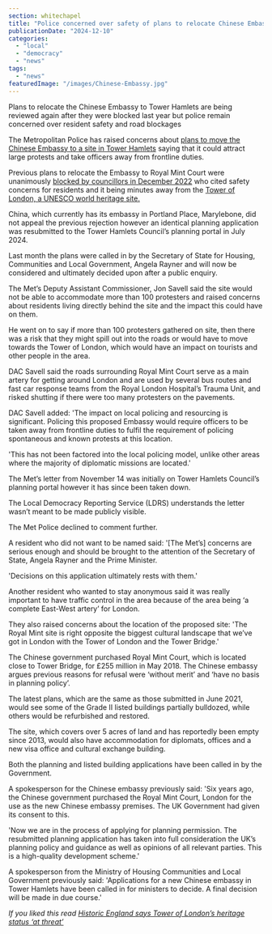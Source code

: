 ```yaml
---
section: whitechapel
title: "Police concerned over safety of plans to relocate Chinese Embassy to Tower Hamlets"
publicationDate: "2024-12-10"
categories: 
  - "local"
  - "democracy"
  - "news"
tags: 
  - "news"
featuredImage: "/images/Chinese-Embassy.jpg"
---
```


Plans to relocate the Chinese Embassy to Tower Hamlets are being reviewed again after they were blocked last year but police remain concerned over resident safety and road blockages

The Metropolitan Police has raised concerns about [plans to move the Chinese Embassy to a site in Tower Hamlets](https://whitechapellondon.co.uk/chinese-embassy-relocation-tower-of-london-government-to-decide/) saying that it could attract large protests and take officers away from frontline duties.

Previous plans to relocate the Embassy to Royal Mint Court were unanimously [blocked by councillors in December 2022](https://www.theguardian.com/uk-news/2022/dec/02/london-council-tower-hamlets-rejects-new-chinese-embassy-amid-residents-safety-fears) who cited safety concerns for residents and it being minutes away from the [Tower of London, a UNESCO world heritage site.](https://whitechapellondon.co.uk/historic-england-office-blocks-impact-tower-london-heritage-site/)

China, which currently has its embassy in Portland Place, Marylebone, did not appeal the previous rejection however an identical planning application was resubmitted to the Tower Hamlets Council’s planning portal in July 2024.

Last month the plans were called in by the Secretary of State for Housing, Communities and Local Government, Angela Rayner and will now be considered and ultimately decided upon after a public enquiry.

The Met’s Deputy Assistant Commissioner, Jon Savell said the site would not be able to accommodate more than 100 protesters and raised concerns about residents living directly behind the site and the impact this could have on them.

He went on to say if more than 100 protesters gathered on site, then there was a risk that they might spill out into the roads or would have to move towards the Tower of London, which would have an impact on tourists and other people in the area.

DAC Savell said the roads surrounding Royal Mint Court serve as a main artery for getting around London and are used by several bus routes and fast car response teams from the Royal London Hospital’s Trauma Unit, and risked shutting if there were too many protesters on the pavements.

DAC Savell added: 'The impact on local policing and resourcing is significant. Policing this proposed Embassy would require officers to be taken away from frontline duties to fulfil the requirement of policing spontaneous and known protests at this location.

'This has not been factored into the local policing model, unlike other areas where the majority of diplomatic missions are located.'

The Met’s letter from November 14 was initially on Tower Hamlets Council’s planning portal however it has since been taken down.

The Local Democracy Reporting Service (LDRS) understands the letter wasn’t meant to be made publicly visible.

The Met Police declined to comment further.

A resident who did not want to be named said: '\[The Met’s\] concerns are serious enough and should be brought to the attention of the Secretary of State, Angela Rayner and the Prime Minister.

'Decisions on this application ultimately rests with them.'

Another resident who wanted to stay anonymous said it was really important to have traffic control in the area because of the area being ‘a complete East-West artery’ for London.

They also raised concerns about the location of the proposed site: 'The Royal Mint site is right opposite the biggest cultural landscape that we’ve got in London with the Tower of London and the Tower Bridge.'

The Chinese government purchased Royal Mint Court, which is located close to Tower Bridge, for £255 million in May 2018. The Chinese embassy argues previous reasons for refusal were ‘without merit’ and ‘have no basis in planning policy’.

The latest plans, which are the same as those submitted in June 2021, would see some of the Grade II listed buildings partially bulldozed, while others would be refurbished and restored.

The site, which covers over 5 acres of land and has reportedly been empty since 2013, would also have accommodation for diplomats, offices and a new visa office and cultural exchange building.

Both the planning and listed building applications have been called in by the Government.

A spokesperson for the Chinese embassy previously said: 'Six years ago, the Chinese government purchased the Royal Mint Court, London for the use as the new Chinese embassy premises. The UK Government had given its consent to this.

'Now we are in the process of applying for planning permission. The resubmitted planning application has taken into full consideration the UK’s planning policy and guidance as well as opinions of all relevant parties. This is a high-quality development scheme.'

A spokesperson from the Ministry of Housing Communities and Local Government previously said: 'Applications for a new Chinese embassy in Tower Hamlets have been called in for ministers to decide. A final decision will be made in due course.'

_If you liked this read [Historic England says Tower of London’s heritage status ‘at threat’](https://whitechapellondon.co.uk/tower-of-london-heritage-status-under-threat-city-plan-2040/)_
